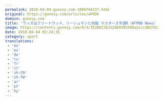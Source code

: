 ```yaml
---
permalink: 2018-04-04-gunosy.com-1009744337.html
original: https://gunosy.com/articles/aPVDh
domain: gunosy.com
title: 'ウッズはフリートウッド、リーシュマンと同組 マスターズ予選R（AFPBB News） - グノシー'
image: https://contents.gunosy.com/4/4/35380236312d69395598a2cccd8d7dc7_content.jpg
date: 2018-04-04 02:24:35
category: sport
translations: 
 - 'en'
 - 'es'
 - 'de'
 - 'ru'
 - 'fr'
 - 'it'
 - 'zh-CN'
 - 'zh-TW'
 - 'ar'
 - 'pt'
 - 'hy'
---
```


